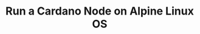 ---
template: GuideDetailPage
title: Run a Cardano Node on Alpine Linux OS
description: Set up and run a Cardano Node on a very lightweight 🪶 Linux OS
keywords: Stake Pool Operation, Raspberry Pi, ARM
icon: 🗻
externalLink: https://docs.armada-alliance.com/learn/intermediate-guide/alpine-linux-os
---